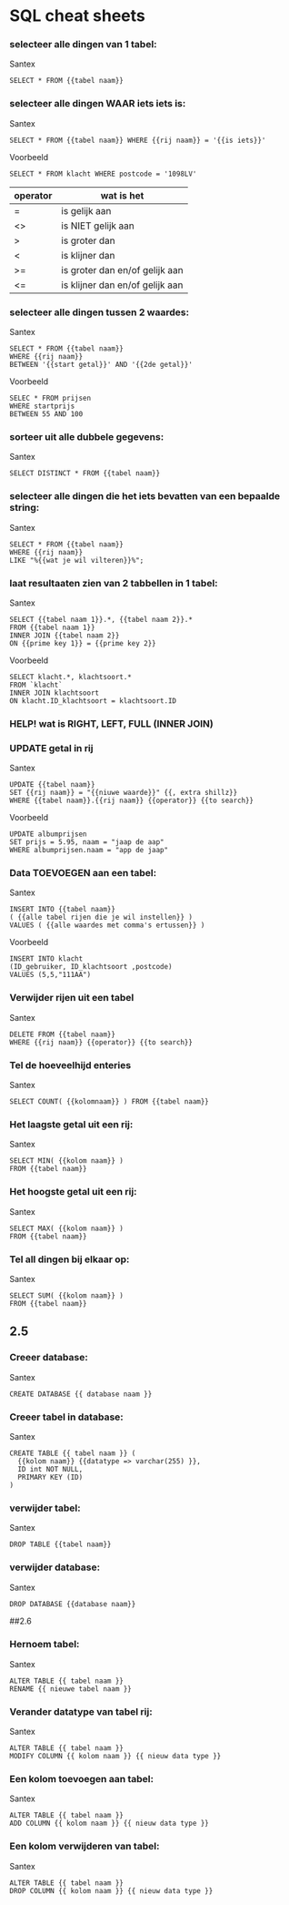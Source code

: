 # SQL cheat sheets

### selecteer alle dingen van 1 tabel:  
Santex
```
SELECT * FROM {{tabel naam}}
```

### selecteer alle dingen WAAR iets iets is:
Santex
```
SELECT * FROM {{tabel naam}} WHERE {{rij naam}} = '{{is iets}}'
```
Voorbeeld
```
SELECT * FROM klacht WHERE postcode = '1098LV'
```


operator | wat is het
--- | ---
= | is gelijk aan
<> | is NIET gelijk aan
>	| is groter dan
<	| is klijner dan
>= |is groter dan en/of gelijk aan
<= |is klijner dan en/of gelijk aan


### selecteer alle dingen tussen 2 waardes:
Santex
```
SELECT * FROM {{tabel naam}}
WHERE {{rij naam}}
BETWEEN '{{start getal}}' AND '{{2de getal}}'
```
Voorbeeld
```
SELEC * FROM prijsen
WHERE startprijs
BETWEEN 55 AND 100
```

### sorteer uit alle dubbele gegevens:
Santex
```
SELECT DISTINCT * FROM {{tabel naam}}
```

### selecteer alle dingen die het iets bevatten van een bepaalde string:
Santex
```
SELECT * FROM {{tabel naam}}
WHERE {{rij naam}}
LIKE "%{{wat je wil vilteren}}%";
```

### laat resultaaten zien van 2 tabbellen in 1 tabel:
Santex
```
SELECT {{tabel naam 1}}.*, {{tabel naam 2}}.*
FROM {{tabel naam 1}}
INNER JOIN {{tabel naam 2}}
ON {{prime key 1}} = {{prime key 2}}
```
Voorbeeld
```
SELECT klacht.*, klachtsoort.*
FROM `klacht`
INNER JOIN klachtsoort
ON klacht.ID_klachtsoort = klachtsoort.ID
```

### HELP! wat is RIGHT, LEFT, FULL (INNER JOIN)

### UPDATE getal in rij
Santex
```
UPDATE {{tabel naam}}
SET {{rij naam}} = "{{niuwe waarde}}" {{, extra shillz}}
WHERE {{tabel naam}}.{{rij naam}} {{operator}} {{to search}}
```
Voorbeeld
```
UPDATE albumprijsen
SET prijs = 5.95, naam = "jaap de aap"
WHERE albumprijsen.naam = "app de jaap"
```

### Data TOEVOEGEN aan een tabel:
Santex
```
INSERT INTO {{tabel naam}}
( {{alle tabel rijen die je wil instellen}} )
VALUES ( {{alle waardes met comma's ertussen}} )
```
Voorbeeld
```
INSERT INTO klacht
(ID_gebruiker, ID_klachtsoort ,postcode)
VALUES (5,5,"111AA")
```

### Verwijder rijen uit een tabel
Santex
```
DELETE FROM {{tabel naam}}
WHERE {{rij naam}} {{operator}} {{to search}}
```

### Tel de hoeveelhijd enteries
Santex
```
SELECT COUNT( {{kolomnaam}} ) FROM {{tabel naam}}
```

### Het laagste getal uit een rij:
Santex
```
SELECT MIN( {{kolom naam}} )
FROM {{tabel naam}}
```

### Het hoogste getal uit een rij:
Santex
```
SELECT MAX( {{kolom naam}} )
FROM {{tabel naam}}
```

### Tel all dingen bij elkaar op:
Santex
```
SELECT SUM( {{kolom naam}} )
FROM {{tabel naam}}
```

## 2.5

### Creeer database:
Santex
```
CREATE DATABASE {{ database naam }}
```

### Creeer tabel in database:
Santex
```
CREATE TABLE {{ tabel naam }} (
  {{kolom naam}} {{datatype => varchar(255) }},
  ID int NOT NULL,
  PRIMARY KEY (ID)
)
```

### verwijder tabel:
Santex
```
DROP TABLE {{tabel naam}}
```

### verwijder database:
Santex
```
DROP DATABASE {{database naam}}
```

##2.6

### Hernoem tabel:
Santex
```
ALTER TABLE {{ tabel naam }}
RENAME {{ nieuwe tabel naam }}
```

### Verander datatype van tabel rij:
Santex
```
ALTER TABLE {{ tabel naam }}
MODIFY COLUMN {{ kolom naam }} {{ nieuw data type }}
```

### Een kolom toevoegen aan tabel:
Santex
```
ALTER TABLE {{ tabel naam }}
ADD COLUMN {{ kolom naam }} {{ nieuw data type }}
```

### Een kolom verwijderen van tabel:
Santex
```
ALTER TABLE {{ tabel naam }}
DROP COLUMN {{ kolom naam }} {{ nieuw data type }}
```
